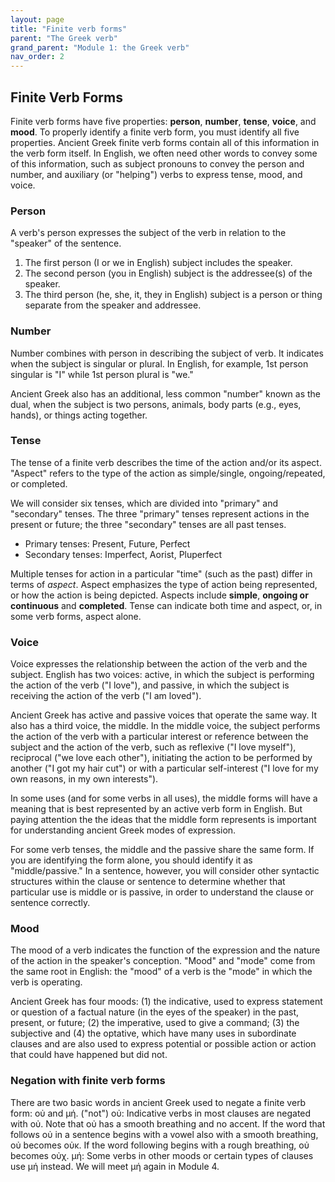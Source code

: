 ```yaml
---
layout: page
title: "Finite verb forms"
parent: "The Greek verb"
grand_parent: "Module 1: the Greek verb"
nav_order: 2
---
```




## Finite Verb Forms


Finite verb forms have five properties: **person**, **number**, **tense**, **voice**, and **mood**. To properly identify a finite verb form, you must identify all five properties. Ancient Greek finite verb forms contain all of this information in the verb form itself. In English, we often need other words to convey some of this information, such as subject pronouns to convey the person and number, and auxiliary (or "helping") verbs to express tense, mood, and voice.

### Person

A verb's person expresses the subject of the verb in relation to the "speaker" of the sentence. 

1. The first person (I or we in English) subject includes the speaker. 
2. The second person (you in English) subject is the addressee(s) of the speaker. 
3. The third person (he, she, it, they in English) subject is a person or thing separate from the speaker and addressee.  


### Number

Number combines with person in describing the subject of verb. It indicates when the subject is singular or plural. In English, for example, 1st person singular is "I" while 1st person plural is "we."

Ancient Greek also has an additional, less common "number" known as the dual, when the subject is two persons, animals, body parts (e.g., eyes, hands), or things acting together.



### Tense

The tense of a finite verb describes the time of the action and/or its aspect. "Aspect" refers to the type of the action as simple/single, ongoing/repeated, or completed.

We will consider six tenses, which are divided into "primary" and "secondary" tenses. The three "primary" tenses represent actions in the present or future; the three "secondary" tenses are all past tenses.

- Primary tenses: Present, Future, Perfect
- Secondary tenses: Imperfect, Aorist, Pluperfect

Multiple tenses for action in a particular "time" (such as the past) differ in terms of *aspect*. Aspect emphasizes the type of action being represented, or how the action is being depicted. Aspects include **simple**, **ongoing or continuous** and **completed**. Tense can indicate both time and aspect, or, in some verb forms, aspect alone.


### Voice

Voice expresses the relationship between the action of the verb and the subject. English has two voices: active, in which the subject is performing the action of the verb ("I love"), and passive, in which the subject is receiving the action of the verb ("I am loved").

Ancient Greek has active and passive voices that operate the same way. It also has a third voice, the middle. In the middle voice, the subject performs the action of the verb with a particular interest or reference between the subject and the action of the verb, such as reflexive ("I love myself"), reciprocal ("we love each other"), initiating the action to be performed by another ("I got my hair cut") or with a particular self-interest ("I love for my own reasons, in my own interests").

In some uses (and for some verbs in all uses), the middle forms will have a meaning that is best represented by an active verb form in English. But paying attention the the ideas that the middle form represents is important for understanding ancient Greek modes of expression. 

For some verb tenses, the middle and the passive share the same form. If you are identifying the form alone, you should identify it as "middle/passive." In a sentence, however, you will consider other syntactic structures within the clause or sentence to determine whether that particular use is middle or is passive, in order to understand the clause or sentence correctly.


### Mood

The mood of a verb indicates the function of the expression and the nature of the action in the speaker's conception. "Mood" and "mode" come from the same root in English: the "mood" of a verb is the "mode" in which the verb is operating.

Ancient Greek has four moods: (1) the indicative, used to express statement or question of a factual nature (in the eyes of the speaker) in the past, present, or future; (2) the imperative, used to give a command; (3) the subjective and (4) the optative, which have many uses in subordinate clauses and are also used to express potential or possible action or action that could have happened but did not. 


### Negation with finite verb forms

There are two basic words in ancient Greek used to negate a finite verb form: οὐ and μή. ("not")
οὐ: Indicative verbs in most clauses are negated with οὐ. Note that οὐ has a smooth breathing and no accent. If the word that follows οὐ in a sentence begins with a vowel also with a smooth breathing, οὐ becomes οὐκ. If the word following begins with a rough breathing, οὐ becomes οὐχ. 
μή: Some verbs in other moods or certain types of clauses use μή instead. We will meet μή again in Module 4. 
